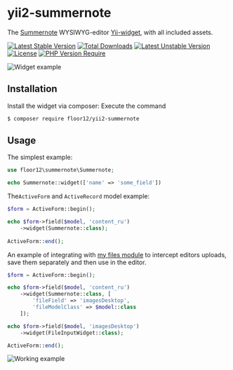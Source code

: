 # yii2-summernote

The [Summernote](https://summernote.org/) WYSIWYG-editor [Yii-widget](https://yiiframework.ru/), with all included assets.

[![Latest Stable Version](http://poser.pugx.org/floor12/yii2-summernote/v)](https://packagist.org/packages/floor12/yii2-summernote)
[![Total Downloads](http://poser.pugx.org/floor12/yii2-summernote/downloads)](https://packagist.org/packages/floor12/yii2-summernote)
[![Latest Unstable Version](http://poser.pugx.org/floor12/yii2-summernote/v/unstable)](https://packagist.org/packages/floor12/yii2-summernote)
[![License](http://poser.pugx.org/floor12/yii2-summernote/license)](https://packagist.org/packages/floor12/yii2-summernote)
[![PHP Version Require](http://poser.pugx.org/floor12/yii2-summernote/require/php)](https://packagist.org/packages/floor12/yii2-summernote)


![Widget example](https://floor12.net/en/files/default/image?hash=81ef4ae8ce4cf1c288ad9dd78ff72ec2&width=1500)
## Installation


Install the widget via composer:
Execute the command

```bash
$ composer require floor12/yii2-summernote
```

## Usage

The simplest example:

```php
use floor12\summernote\Summernote;

echo Summernote::widget(['name' => 'some_field'])
```


The`ActiveForm` and `ActiveRecord` model example:

```php
$form = ActiveForm::begin();

echo $form->field($model, 'content_ru')
    ->widget(Summernote::class);
             
ActiveForm::end();
```


An example of integrating with [my files module](https://github.com/floor12/yii2-module-files) to intercept editors uploads, save them separately and then use in the editor.

```php
$form = ActiveForm::begin();

echo $form->field($model, 'content_ru')
    ->widget(Summernote::class, [
        'fileField' => 'imagesDesktop',
        'fileModelClass' => $model::class
    ]);

echo $form->field($model, 'imagesDesktop')
    ->widget(FileInputWidget::class);

ActiveForm::end();
```

![Working example](https://floor12.net/en/files/default/image?hash=868c9752a86820692dabcb334f766df7&width=1500)